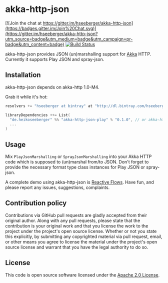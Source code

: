 # akka-http-json #

[![Join the chat at https://gitter.im/hseeberger/akka-http-json](https://badges.gitter.im/Join%20Chat.svg)](https://gitter.im/hseeberger/akka-http-json?utm_source=badge&utm_medium=badge&utm_campaign=pr-badge&utm_content=badge)
[![Build Status](https://travis-ci.org/hseeberger/akka-http-json.svg?branch=master)](https://travis-ci.org/hseeberger/akka-http-json)

akka-http-json provides JSON (un)marshalling support for [Akka](akka.io) HTTP. Currently it supports Play JSON and spray-json.

## Installation

akka-http-json depends on akka-http 1.0-M4.

Grab it while it's hot:

``` scala
resolvers += "hseeberger at bintray" at "http://dl.bintray.com/hseeberger/maven"

libraryDependencies ++= List(
  "de.heikoseeberger" %% "akka-http-json-play" % "0.1.0", // or akka-http-json-spray
  ...
)
```

## Usage

Mix `PlayJsonMarshalling` or `SprayJsonMarshalling` into your Akka HTTP code which is supposed to (un)marshal from/to JSON. Don't forget to provide the necessary format type class instances for Play JSON or spray-json.

A complete demo using akka-http-json is [Reactive Flows](https://github.com/hseeberger/reactive-flows).
Have fun, and please report any issues, suggestions, complaints.

## Contribution policy ##

Contributions via GitHub pull requests are gladly accepted from their original author. Along with any pull requests, please state that the contribution is your original work and that you license the work to the project under the project's open source license. Whether or not you state this explicitly, by submitting any copyrighted material via pull request, email, or other means you agree to license the material under the project's open source license and warrant that you have the legal authority to do so.

## License ##

This code is open source software licensed under the [Apache 2.0 License]("http://www.apache.org/licenses/LICENSE-2.0.html").
